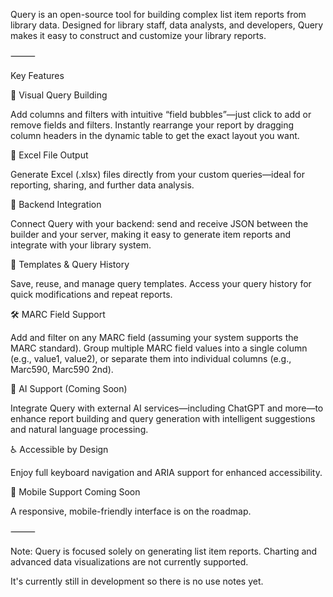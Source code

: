 Query is an open-source tool for building complex list item reports from library data. Designed for library staff, data analysts, and developers, Query makes it easy to construct and customize your library reports.

⸻

Key Features

🧩 Visual Query Building

Add columns and filters with intuitive “field bubbles”—just click to add or remove fields and filters. Instantly rearrange your report by dragging column headers in the dynamic table to get the exact layout you want.

📄 Excel File Output

Generate Excel (.xlsx) files directly from your custom queries—ideal for reporting, sharing, and further data analysis.

🔌 Backend Integration

Connect Query with your backend: send and receive JSON between the builder and your server, making it easy to generate item reports and integrate with your library system.

📁 Templates & Query History

Save, reuse, and manage query templates. Access your query history for quick modifications and repeat reports.

🛠️ MARC Field Support

Add and filter on any MARC field (assuming your system supports the MARC standard). Group multiple MARC field values into a single column (e.g., value1, value2), or separate them into individual columns (e.g., Marc590, Marc590 2nd).

🤖 AI Support (Coming Soon)

Integrate Query with external AI services—including ChatGPT and more—to enhance report building and query generation with intelligent suggestions and natural language processing.

♿ Accessible by Design

Enjoy full keyboard navigation and ARIA support for enhanced accessibility.

📱 Mobile Support Coming Soon

A responsive, mobile-friendly interface is on the roadmap.

⸻

Note: Query is focused solely on generating list item reports. Charting and advanced data visualizations are not currently supported.


It's currently still in development so there is no use notes yet.
